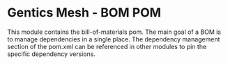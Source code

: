 # Gentics Mesh - BOM POM

This module contains the bill-of-materials pom. The main goal of a BOM is to manage dependencies in a single place. The dependency management section of the pom.xml can be referenced in other modules to pin the specific dependency versions.